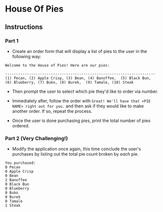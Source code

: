 # House Of Pies

## Instructions

### Part 1

* Create an order form that will display a list of pies to the user in the following way:

```
Welcome to the House of Pies! Here are our pies:

---------------------------------------------------------------------
(1) Pecan, (2) Apple Crisp, (3) Bean, (4) Banoffee,  (5) Black Bun, (6) Blueberry, (7) Buko, (8) Burek,  (9) Tamale, (10) Steak
```

* Then prompt the user to select which pie they'd like to order via number.

* Immediately after, follow the order with `Great! We'll have that <PIE NAME> right out for you.` and then ask if they would like to make another order. If so, repeat the process.

* Once the user is done purchasing pies, print the total number of pies ordered.

### Part 2 (Very Challenging!)

* Modify the application once again, this time conclude the user's purchases by listing out the total pie count broken by *each* pie.

```
You purchased:
0 Pecan
0 Apple Crisp
0 Bean
2 Banoffee
0 Black Bun
0 Blueberry
0 Buko
0 Burek
0 Tamale
1 Steak
```
